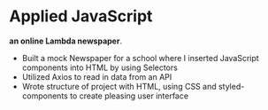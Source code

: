 # Applied JavaScript
**an online Lambda newspaper**.
- Built a mock Newspaper for a school where I inserted JavaScript components into HTML by using Selectors
- Utilized Axios to read in data from an API
- Wrote structure of project with HTML, using CSS and styled-components to create pleasing user interface

